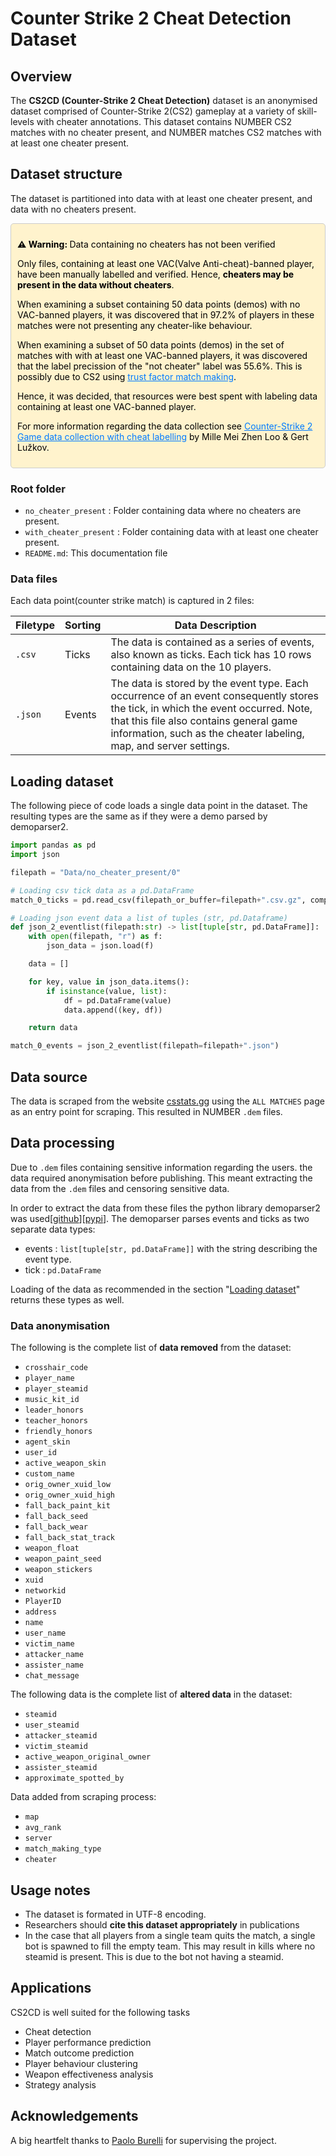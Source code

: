 # Counter Strike 2 Cheat Detection Dataset

## Overview

The **CS2CD (Counter-Strike 2 Cheat Detection)** dataset is an anonymised dataset comprised of Counter-Strike 2(CS2) gameplay at a variety of skill-levels with cheater annotations. This dataset contains NUMBER CS2 matches with no cheater present, and NUMBER matches CS2 matches with at least one cheater present.

## Dataset structure

The dataset is partitioned into data with at least one cheater present, and data with no cheaters present. 

<div style="border:1px solid #ccc; padding: 10px; border-radius: 5px; background-color: #fff3cd; color: #000;">
  <p><strong>⚠️ Warning: </strong>Data containing no cheaters has not been verified</p>
  <p>Only files, containing at least one VAC(Valve Anti-cheat)-banned player, have been manually labelled and verified. Hence, <strong>cheaters may be present in the data without cheaters</strong>.</p>
  <p>When examining a subset containing 50 data points (demos) with no VAC-banned players, it was discovered that in 97.2% of players in these matches were not presenting any cheater-like behaviour.</p>
  <p>When examining a subset of 50 data points (demos) in the set of matches with with at least one VAC-banned players, it was discovered that the label precission of the "not cheater" label was 55.6%. This is possibly due to CS2 using <a href="https://help.steampowered.com/en/faqs/view/00EF-D679-C76A-C185" target="_blank" style="color: #007bff; text-decoration: underline;">trust factor match making</a>.</p>

  <p>Hence, it was decided, that resources were best spent with labeling data containing at least one VAC-banned player.</p>

  <p>For more information regarding the data collection see <a href="https://help.steampowered.com/en/faqs/view/00EF-D679-C76A-C185" target="_blank" style="color: #007bff; text-decoration: underline;">Counter-Strike 2 Game data collection with cheat labelling</a> by Mille Mei Zhen Loo & Gert Lužkov.</p>
</div>


### Root folder

- `no_cheater_present` : Folder containing data where no cheaters are present.
- `with_cheater_present` : Folder containing data with at least one cheater present.
- `README.md`: This documentation file

### Data files

Each data point(counter strike match) is captured in 2 files: 

| Filetype | Sorting |Data Description |
|----------|---------| -------------|
| `.csv`   | Ticks   | The data is contained as a series of events, also known as ticks. Each tick has 10 rows containing data on the 10 players. |
| `.json`  | Events  | The data is stored by the event type. Each occurrence of an event consequently stores the tick, in which the event occurred. Note, that this file also contains general game information, such as the cheater labeling, map, and server settings. |

## Loading dataset

The following piece of code loads a single data point in the dataset. The resulting types are the same as if they were a demo parsed by demoparser2.

```python
import pandas as pd
import json

filepath = "Data/no_cheater_present/0"

# Loading csv tick data as a pd.DataFrame
match_0_ticks = pd.read_csv(filepath_or_buffer=filepath+".csv.gz", compression="gzip")

# Loading json event data a list of tuples (str, pd.Dataframe)
def json_2_eventlist(filepath:str) -> list[tuple[str, pd.DataFrame]]: 
    with open(filepath, "r") as f:
        json_data = json.load(f)

    data = []       

    for key, value in json_data.items():
        if isinstance(value, list):
            df = pd.DataFrame(value)
            data.append((key, df))

    return data

match_0_events = json_2_eventlist(filepath=filepath+".json")
```


## Data source

The data is scraped from the website [csstats.gg](https://csstats.gg/) using the `ALL MATCHES` page as an entry point for scraping. This resulted in NUMBER `.dem` files. 

## Data processing

Due to `.dem` files containing sensitive information regarding the users. the data required anonymisation before publishing. This meant extracting the data from the `.dem` files and censoring sensitive data.

In order to extract the data from these files the python library demoparser2 was used[[github](https://github.com/LaihoE/demoparser)][[pypi](https://pypi.org/project/demoparser2/)]. The demoparser parses events and ticks as two separate data types: 

- events : `list[tuple[str, pd.DataFrame]]` with the string describing the event type.
- tick : `pd.DataFrame`

Loading of the data as recommended in the section "[Loading dataset](#loading-dataset)" returns these types as well.

### Data anonymisation

The following is the complete list of **data removed** from the dataset:

- `crosshair_code`
- `player_name`
- `player_steamid`
- `music_kit_id`
- `leader_honors`
- `teacher_honors`
- `friendly_honors`
- `agent_skin`
- `user_id`
- `active_weapon_skin`
- `custom_name`
- `orig_owner_xuid_low`
- `orig_owner_xuid_high`
- `fall_back_paint_kit`
- `fall_back_seed`
- `fall_back_wear`
- `fall_back_stat_track`
- `weapon_float`
- `weapon_paint_seed`
- `weapon_stickers`
- `xuid`
- `networkid`
- `PlayerID`
- `address`
- `name`
- `user_name`
- `victim_name`
- `attacker_name`
- `assister_name`
- `chat_message`

The following data is the complete list of **altered data** in the dataset:

- `steamid`
- `user_steamid`
- `attacker_steamid`
- `victim_steamid`
- `active_weapon_original_owner`
- `assister_steamid`
- `approximate_spotted_by`

Data added from scraping process:
- `map`
- `avg_rank`
- `server`
- `match_making_type`
- `cheater`

## Usage notes

- The dataset is formated in UTF-8 encoding.
- Researchers should **cite this dataset appropriately** in publications
- In the case that all players from a single team quits the match, a single bot is spawned to fill the empty team. This may result in kills where no steamid is present. This is due to the bot not having a steamid.

## Applications

CS2CD is well suited for the following tasks

- Cheat detection
- Player performance prediction
- Match outcome prediction
- Player behaviour clustering
- Weapon effectiveness analysis
- Strategy analysis

## Acknowledgements

A big heartfelt thanks to [Paolo Burelli](http://paoloburelli.com/) for supervising the project.